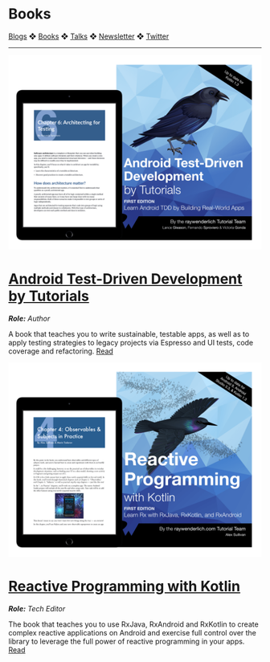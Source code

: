 # Books

[Blogs](blogs.md) ❖ [Books](books.md) ❖ [Talks](talks.md) ❖ [Newsletter](https://tinyletter.com/vgonda) ❖ [Twitter](https://twitter.com/TTGonda)

---

![Android Test-Driven Development](images/atdd.png)

# [Android Test-Driven Development by Tutorials](https://store.raywenderlich.com/products/android-test-driven-development-by-tutorials)
_**Role:** Author_

A book that teaches you to write sustainable, testable apps, as well as to apply testing strategies to legacy projects via Espresso and UI tests, code coverage and refactoring. [Read](https://store.raywenderlich.com/products/android-test-driven-development-by-tutorials)

![Rx with Kotlin](images/arx.png)

# [Reactive Programming with Kotlin](https://store.raywenderlich.com/products/reactive-programming-with-kotlin)
_**Role:** Tech Editor_

The book that teaches you to use RxJava, RxAndroid and RxKotlin to create complex reactive applications on Android and exercise full control over the library to leverage the full power of reactive programming in your apps. [Read](https://store.raywenderlich.com/products/reactive-programming-with-kotlin)
